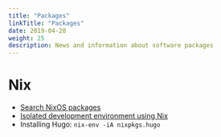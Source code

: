 ```yaml
---
title: "Packages"
linkTitle: "Packages"
date: 2019-04-28
weight: 25
description: News and information about software packages
---
```


# Nix

* [Search NixOS packages](https://nixos.org/nixos/packages.html)
* [Isolated development environment using Nix](https://ariya.io/2016/06/isolated-development-environment-using-nix)
* Installing Hugo: `nix-env -iA nixpkgs.hugo`

